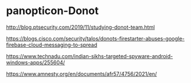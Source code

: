 # panopticon-Donot

http://blog.ptsecurity.com/2019/11/studying-donot-team.html

https://blogs.cisco.com/security/talos/donots-firestarter-abuses-google-firebase-cloud-messaging-to-spread

https://www.technadu.com/indian-sikhs-targeted-spyware-android-windows-apps/255604/

https://www.amnesty.org/en/documents/afr57/4756/2021/en/
